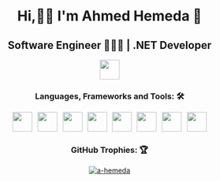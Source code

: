 <h1 align="center">Hi,👋🏼 I'm Ahmed Hemeda 👑</h1>
<h2 align="center">Software Engineer 👨🏻‍💻 | .NET Developer</h2>
<p align="center"> <img src="https://komarev.com/ghpvc/?username=a-hemeda&label=Profile+Views&color=800000&style=flat" height="40"/> </p>
<h3 align="center">Languages, Frameworks and Tools: 🛠️</h3>
<p align="center"> <img src="https://skillicons.dev/icons?i=cs" height="40"/> <img width="3" />
  <img src="https://skillicons.dev/icons?i=dotnet" height="40"/> <img width="3" />
  <img src="https://cdn.jsdelivr.net/gh/devicons/devicon/icons/dotnetcore/dotnetcore-original.svg" height="40"/> <img width="2" />
  <img src="https://cdn.simpleicons.org/html5/E34F26" height="40"/> <img width="2" />
  <img src="https://cdn.simpleicons.org/css3/1572B6" height="40"/> <img width="2" />
  <img src="https://www.vectorlogo.zone/logos/git-scm/git-scm-icon.svg" height="40"/> <img width="3" />
  <img src="https://skillicons.dev/icons?i=firebase" height="40"/> <img width="3" />
  <img src="https://skillicons.dev/icons?i=github" height="40"/> </p>
<h3 align="center">GitHub Trophies: 🏆</h3>
<p align="center"> <a href="https://github.com/ryo-ma/github-profile-trophy"><img src="https://github-profile-trophy.vercel.app/?username=a-hemeda&theme=algolia" alt="a-hemeda" /></a> </p>
